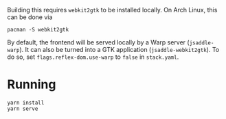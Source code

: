 Building this requires `webkit2gtk` to be installed locally. On Arch Linux, this
can be done via

```
pacman -S webkit2gtk
```

By default, the frontend will be served locally by a Warp server (`jsaddle-warp`).
It can also be turned into a GTK application (`jsaddle-webkit2gtk`). To do so, set
`flags.reflex-dom.use-warp` to `false` in `stack.yaml`.

# Running

```
yarn install
yarn serve
```
